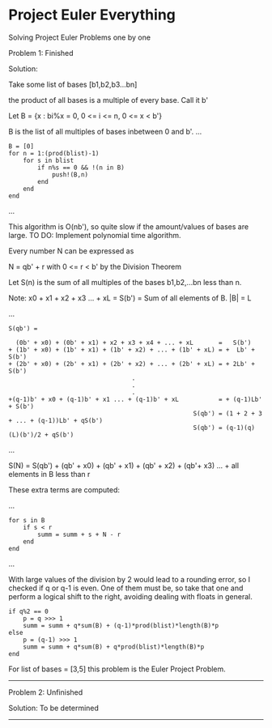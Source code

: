 # Project Euler Everything
Solving Project Euler Problems one by one

Problem 1: Finished

Solution: 

Take some list of bases [b1,b2,b3...bn]

the product of all bases is a multiple of every base. Call it b'

Let B = {x : bi%x = 0, 0 <= i <= n, 0 <= x < b'}

B is the list of all multiples of bases inbetween 0 and b'.
...

    B = [0]
    for n = 1:(prod(blist)-1)
        for s in blist
            if n%s == 0 && !(n in B)
                push!(B,n)
            end
        end
    end

...

This algorithm is O(nb'), so quite slow if the amount/values of bases are large. TO DO: Implement polynomial time algorithm.

Every number N can be expressed as 

N = qb' + r with 0 <= r < b' by the Division Theorem

Let S(n) is the sum of all multiples of the bases b1,b2,...bn less than n.

Note: x0 + x1 + x2 + x3 ... + xL = S(b') = Sum of all elements of B. |B| = L

...

    S(qb') = 

      (0b' + x0) + (0b' + x1) + x2 + x3 + x4 + ... + xL       =   S(b')
    + (1b' + x0) + (1b' + x1) + (1b' + x2) + ... + (1b' + xL) = +  Lb' + S(b')
    + (2b' + x0) + (2b' + x1) + (2b' + x2) + ... + (2b' + xL) = + 2Lb' + S(b')
                                      .
                                      .
                                      .
    +(q-1)b' + x0 + (q-1)b' + x1 ... + (q-1)b' + xL           = + (q-1)Lb' + S(b')
                                                       S(qb') = (1 + 2 + 3 + ... + (q-1))Lb' + qS(b')
                                                       S(qb') = (q-1)(q)(L)(b')/2 + qS(b')

...

S(N) = S(qb') + (qb' + x0) + (qb' + x1) + (qb' + x2) + (qb'+ x3) ... + all elements in B less than r

These extra terms are computed:

...

    for s in B
        if s < r
            summ = summ + s + N - r
        end
    end
...

With large values of the division by 2 would lead to a rounding error, so I checked if q or q-1 is even. One of them must be, so take that one and perform a logical shift to the right, avoiding dealing with floats in general.


    if q%2 == 0
        p = q >>> 1
        summ = summ + q*sum(B) + (q-1)*prod(blist)*length(B)*p
    else
        p = (q-1) >>> 1
        summ = summ + q*sum(B) + q*prod(blist)*length(B)*p
    end

For list of bases = [3,5] this problem is the Euler Project Problem.







---

Problem 2: Unfinished

Solution: To be determined

---
